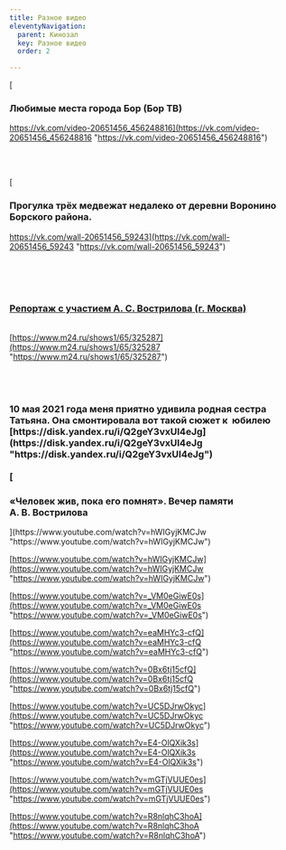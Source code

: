 ```yaml
---
title: Разное видео
eleventyNavigation:
  parent: Кинозал
  key: Разное видео
  order: 2

---
```

[<h3><p>Любимые места города Бор (Бор ТВ)</p></h3>https://vk.com/video-20651456_456248816](https://vk.com/video-20651456_456248816 "https://vk.com/video-20651456_456248816")

<br>  
</br>

[<h3><p>Прогулка трёх медвежат недалеко от деревни Воронино Борского района.</p></h3> https://vk.com/wall-20651456_59243](https://vk.com/wall-20651456_59243 "https://vk.com/wall-20651456_59243")  
<br>  
</br>  
[<h3><p>Репортаж с участием <nobr>А. C. Вострилова</nobr> (г. Москва)</p></h3>](https://www.m24.ru/shows1/65/325287 "https://www.m24.ru/shows1/65/325287")  
[https://www.m24.ru/shows1/65/325287](https://www.m24.ru/shows1/65/325287 "https://www.m24.ru/shows1/65/325287")  
<br>  
</br>

<h3><p>10 мая 2021 года меня приятно удивила родная сестра Татьяна. Она смонтировала вот такой сюжет к  юбилею</p</h3>  [https://disk.yandex.ru/i/Q2geY3vxUl4eJg](https://disk.yandex.ru/i/Q2geY3vxUl4eJg "https://disk.yandex.ru/i/Q2geY3vxUl4eJg") 

<br>  
</br>  
[<h3><p>«Человек жив, пока его помнят». Вечер памяти <nobr>А. В. Вострилова</nobr></p></h3>](https://www.youtube.com/watch?v=hWIGyjKMCJw "https://www.youtube.com/watch?v=hWIGyjKMCJw")

[https://www.youtube.com/watch?v=hWIGyjKMCJw](https://www.youtube.com/watch?v=hWIGyjKMCJw "https://www.youtube.com/watch?v=hWIGyjKMCJw")

[https://www.youtube.com/watch?v=_VM0eGiwE0s](https://www.youtube.com/watch?v=_VM0eGiwE0s "https://www.youtube.com/watch?v=_VM0eGiwE0s")

[https://www.youtube.com/watch?v=eaMHYc3-cfQ](https://www.youtube.com/watch?v=eaMHYc3-cfQ "https://www.youtube.com/watch?v=eaMHYc3-cfQ")

[https://www.youtube.com/watch?v=0Bx6tj15cfQ](https://www.youtube.com/watch?v=0Bx6tj15cfQ "https://www.youtube.com/watch?v=0Bx6tj15cfQ")

[https://www.youtube.com/watch?v=UC5DJrwOkyc](https://www.youtube.com/watch?v=UC5DJrwOkyc "https://www.youtube.com/watch?v=UC5DJrwOkyc")

[https://www.youtube.com/watch?v=E4-OlQXik3s](https://www.youtube.com/watch?v=E4-OlQXik3s "https://www.youtube.com/watch?v=E4-OlQXik3s")

[https://www.youtube.com/watch?v=mGTjVUUE0es](https://www.youtube.com/watch?v=mGTjVUUE0es "https://www.youtube.com/watch?v=mGTjVUUE0es")

[https://www.youtube.com/watch?v=R8nlqhC3hoA](https://www.youtube.com/watch?v=R8nlqhC3hoA "https://www.youtube.com/watch?v=R8nlqhC3hoA")
